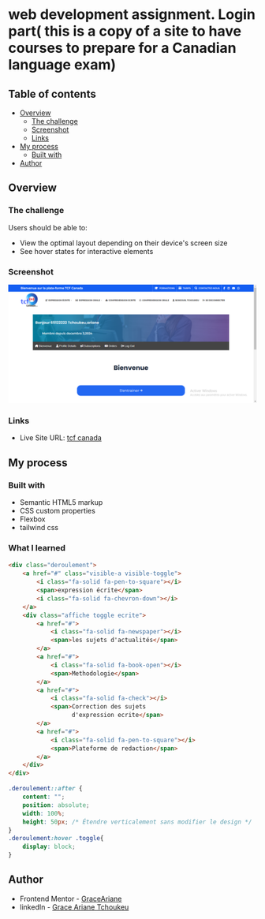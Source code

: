 # web development assignment. Login part( this is a copy of a site to have courses to prepare for a Canadian language exam)

## Table of contents

- [Overview](#overview)
  - [The challenge](#the-challenge)
  - [Screenshot](#screenshot)
  - [Links](#links)
- [My process](#my-process)
  - [Built with](#built-with)
- [Author](#author)


## Overview

### The challenge

Users should be able to:

- View the optimal layout depending on their device's screen size
- See hover states for interactive elements

### Screenshot

![](images/rendu.png)



### Links

- Live Site URL: [tcf canada](https://tp-web-tailwind.vercel.app/)

## My process

### Built with

- Semantic HTML5 markup
- CSS custom properties
- Flexbox
- tailwind css


### What I learned


```html
<div class="deroulement">
    <a href="#" class="visible-a visible-toggle">
        <i class="fa-solid fa-pen-to-square"></i>
        <span>expression écrite</span>
        <i class="fa-solid fa-chevron-down"></i>
    </a>
    <div class="affiche toggle ecrite">
        <a href="#">
            <i class="fa-solid fa-newspaper"></i>
            <span>les sujets d'actualités</span>
        </a>
        <a href="#">
            <i class="fa-solid fa-book-open"></i>
            <span>Methodologie</span>
        </a>
        <a href="#">
            <i class="fa-solid fa-check"></i>
            <span>Correction des sujets 
                  d'expression ecrite</span>
        </a>
        <a href="#">
            <i class="fa-solid fa-pen-to-square"></i>
            <span>Plateforme de redaction</span>
        </a>
    </div>
</div>
```
```css
.deroulement::after {
    content: "";
    position: absolute;
    width: 100%;
    height: 50px; /* Étendre verticalement sans modifier le design */
}
.deroulement:hover .toggle{
    display: block;
}
```

## Author

- Frontend Mentor - [GraceAriane](https://www.frontendmentor.io/profile/GraceAriane)
- linkedIn - [Grace Ariane Tchoukeu](https://www.linkedin.com/in/grace-ariane-tchoukeu)
